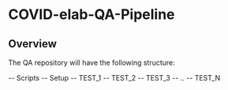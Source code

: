 # COVID-elab-QA-Pipeline

## Overview

The QA repository will have the following structure:

-- Scripts
-- Setup
-- TEST_1
-- TEST_2
-- TEST_3
-- ..
-- TEST_N